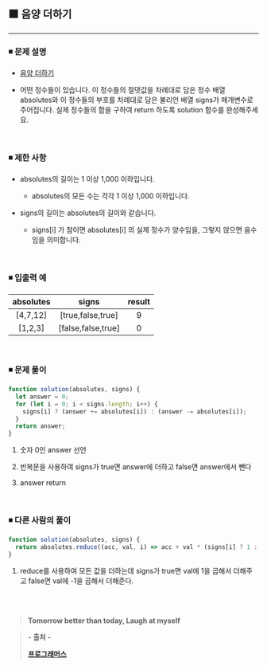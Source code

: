 ## ⬛ 음양 더하기

---

### ◾ 문제 설명

- [음양 더하기](https://programmers.co.kr/learn/courses/30/lessons/76501)

- 어떤 정수들이 있습니다.
  이 정수들의 절댓값을 차례대로 담은 정수 배열 absolutes와 이 정수들의 부호를 차례대로 담은 불리언 배열 signs가 매개변수로 주어집니다.
  실제 정수들의 합을 구하여 return 하도록 solution 함수를 완성해주세요.

<br>

### ◾ 제한 사항

- absolutes의 길이는 1 이상 1,000 이하입니다.

  - absolutes의 모든 수는 각각 1 이상 1,000 이하입니다.

- signs의 길이는 absolutes의 길이와 같습니다.

  - signs[i] 가 참이면 absolutes[i] 의 실제 정수가 양수임을, 그렇지 않으면 음수임을 의미합니다.

<br>

### ◾ 입출력 예

| absolutes |       signs        | result |
| :-------: | :----------------: | :----: |
| [4,7,12]  | [true,false,true]  |   9    |
|  [1,2,3]  | [false,false,true] |   0    |

<br>

### ◾ 문제 풀이

```javascript
function solution(absolutes, signs) {
  let answer = 0;
  for (let i = 0; i < signs.length; i++) {
    signs[i] ? (answer += absolutes[i]) : (answer -= absolutes[i]);
  }
  return answer;
}
```

1. 숫자 0인 answer 선언

2. 반복문을 사용하여 signs가 true면 answer에 더하고 false면 answer에서 뺀다

3. answer return

<br>

### ◾ 다른 사람의 풀이

```javascript
function solution(absolutes, signs) {
  return absolutes.reduce((acc, val, i) => acc + val * (signs[i] ? 1 : -1), 0);
}
```

1. reduce를 사용하여 모든 값을 더하는데 signs가 true면 val에 1을 곱해서 더해주고 false면 val에 -1을 곱해서 더해준다.

<br><br>

> **Tomorrow better than today, Laugh at myself**

> **- 출처 -**
>
> **[프로그래머스](https://programmers.co.kr/learn/challenges)**

